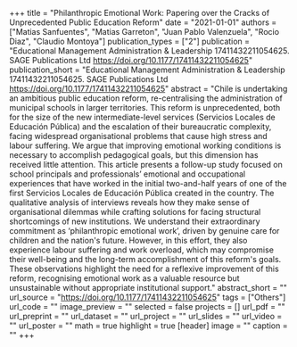 +++
title = "Philanthropic Emotional Work: Papering over the Cracks of Unprecedented Public Education Reform"
date = "2021-01-01"
authors = ["Matias Sanfuentes", "Matias Garreton", "Juan Pablo Valenzuela", "Rocio Diaz", "Claudio Montoya"]
publication_types = ["2"]
publication = "Educational Management Administration & Leadership 17411432211054625. SAGE Publications Ltd https://doi.org/10.1177/17411432211054625"
publication_short = "Educational Management Administration & Leadership 17411432211054625. SAGE Publications Ltd https://doi.org/10.1177/17411432211054625"
abstract = "Chile is undertaking an ambitious public education reform, re-centralising the administration of municipal schools in larger territories. This reform is unprecedented, both for the size of the new intermediate-level services (Servicios Locales de Educación Pública) and the escalation of their bureaucratic complexity, facing widespread organisational problems that cause high stress and labour suffering. We argue that improving emotional working conditions is necessary to accomplish pedagogical goals, but this dimension has received little attention. This article presents a follow-up study focused on school principals and professionals’ emotional and occupational experiences that have worked in the initial two-and-half years of one of the first Servicios Locales de Educación Pública created in the country. The qualitative analysis of interviews reveals how they make sense of organisational dilemmas while crafting solutions for facing structural shortcomings of new institutions. We understand their extraordinary commitment as ‘philanthropic emotional work’, driven by genuine care for children and the nation's future. However, in this effort, they also experience labour suffering and work overload, which may compromise their well-being and the long-term accomplishment of this reform's goals. These observations highlight the need for a reflexive improvement of this reform, recognising emotional work as a valuable resource but unsustainable without appropriate institutional support."
abstract_short = ""
url_source = "https://doi.org/10.1177/17411432211054625"
tags = ["Others"]
url_code = ""
image_preview = ""
selected = false
projects = []
url_pdf = ""
url_preprint = ""
url_dataset = ""
url_project = ""
url_slides = ""
url_video = ""
url_poster = ""
math = true
highlight = true
[header]
image = ""
caption = ""
+++

